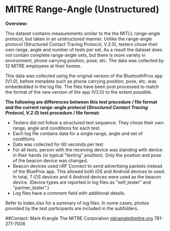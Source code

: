 # MITRE Range-Angle (Unstructured)

**Overview:**

This dataset contains measurements similar to the the MITLL range-angle protocol, but taken in an unstructured manner.  Unlike the range-angle protocol (Structured Contact Tracing Protocol, V.2.0), testers chose their own range, angle and number of tests per set.  As a result the dataset does not contain complete range-angle sets, but there is more variety in environment, phone carrying position, pose, etc.  The data was collected by 12 MITRE employees at their homes.

This data was collected using the original version of the BluetoothProx app (V1.0), before metadata such as phone carrying position, pose, etc. was embededded in the log file.  The files have been post processed to match the format of the new version of the app (V2.0) to the extent possible.

**The following are differences between this test procedure / file format and the current range-angle protocol (_Structured Contact Tracing Protocol, V.2.0_) test procedure / file format:**

- Testers did not follow a structured test sequence.  They chose their own range, angle and conditions for each test.
- Each log file contains data for a single range, angle and set of conditions
- Data was collected for 60 seconds per test
- For all tests, person with the receiving device was standing with device in their hands (in typical "texting" position).  Only the position and pose of the beacon device was changed.
- Beacon devices used nRF Connect to send advertising packets instead of the BlueProx app.  This allowed both iOS and Android devices to used.  In total, 7 iOS devices and 4 Android devices were used as the beacon device.  (Device types are reported in log files as "self_tester" and "partner_tester".)
- Log files have a comment field with additional details.

Refer to Index.xlsx for a summary of log files.  In some cases, photos provided by the test participants are included in the subfolders.

##Contact:
	Mark Krangle
	The MITRE Corporation
	mkrangle@mitre.org
	781-271-7008
